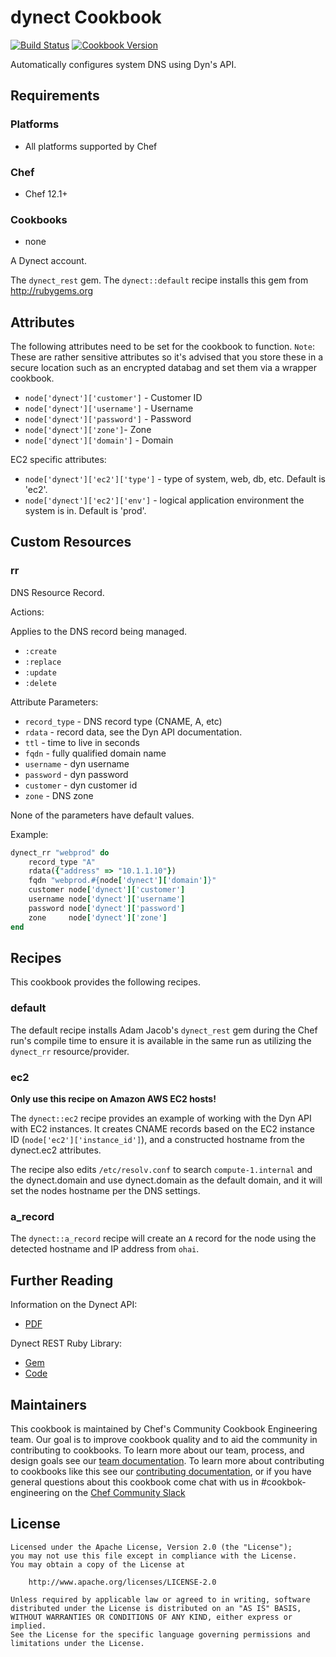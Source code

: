 # dynect Cookbook

[![Build Status](https://travis-ci.org/chef-cookbooks/dynect.svg?branch=master)](https://travis-ci.org/chef-cookbooks/dynect) [![Cookbook Version](https://img.shields.io/cookbook/v/dynect.svg)](https://supermarket.chef.io/cookbooks/dynect)

Automatically configures system DNS using Dyn's API.

## Requirements

### Platforms

- All platforms supported by Chef

### Chef

- Chef 12.1+

### Cookbooks

- none

A Dynect account.

The `dynect_rest` gem. The `dynect::default` recipe installs this gem from <http://rubygems.org>

## Attributes

The following attributes need to be set for the cookbook to function. `Note`: These are rather sensitive attributes so it's advised that you store these in a secure location such as an encrypted databag and set them via a wrapper cookbook.

- `node['dynect']['customer']` - Customer ID
- `node['dynect']['username']` - Username
- `node['dynect']['password']` - Password
- `node['dynect']['zone']`- Zone
- `node['dynect']['domain']` - Domain

EC2 specific attributes:

- `node['dynect']['ec2']['type']` - type of system, web, db, etc. Default is 'ec2'.
- `node['dynect']['ec2']['env']` - logical application environment the system is in. Default is 'prod'.

## Custom Resources

### rr

DNS Resource Record.

Actions:

Applies to the DNS record being managed.

- `:create`
- `:replace`
- `:update`
- `:delete`

Attribute Parameters:

- `record_type` - DNS record type (CNAME, A, etc)
- `rdata` - record data, see the Dyn API documentation.
- `ttl` - time to live in seconds
- `fqdn` - fully qualified domain name
- `username` - dyn username
- `password` - dyn password
- `customer` - dyn customer id
- `zone` - DNS zone

None of the parameters have default values.

Example:

```ruby
dynect_rr "webprod" do
    record_type "A"
    rdata({"address" => "10.1.1.10"})
    fqdn "webprod.#{node['dynect']['domain']}"
    customer node['dynect']['customer']
    username node['dynect']['username']
    password node['dynect']['password']
    zone     node['dynect']['zone']
end
```

## Recipes

This cookbook provides the following recipes.

### default

The default recipe installs Adam Jacob's `dynect_rest` gem during the Chef run's compile time to ensure it is available in the same run as utilizing the `dynect_rr` resource/provider.

### ec2

**Only use this recipe on Amazon AWS EC2 hosts!**

The `dynect::ec2` recipe provides an example of working with the Dyn API with EC2 instances. It creates CNAME records based on the EC2 instance ID (`node['ec2']['instance_id']`), and a constructed hostname from the dynect.ec2 attributes.

The recipe also edits `/etc/resolv.conf` to search `compute-1.internal` and the dynect.domain and use dynect.domain as the default domain, and it will set the nodes hostname per the DNS settings.

### a_record

The `dynect::a_record` recipe will create an `A` record for the node using the detected hostname and IP address from `ohai`.

## Further Reading

Information on the Dynect API:

- [PDF](http://cdn.dyndns.com/pdf/Dynect-API.pdf)

Dynect REST Ruby Library:

- [Gem](http://rubygems.org/gems/dynect_rest)
- [Code](http://github.com/adamhjk/dynect_rest)

## Maintainers

This cookbook is maintained by Chef's Community Cookbook Engineering team. Our goal is to improve cookbook quality and to aid the community in contributing to cookbooks. To learn more about our team, process, and design goals see our [team documentation](https://github.com/chef-cookbooks/community_cookbook_documentation/blob/master/COOKBOOK_TEAM.MD). To learn more about contributing to cookbooks like this see our [contributing documentation](https://github.com/chef-cookbooks/community_cookbook_documentation/blob/master/CONTRIBUTING.MD), or if you have general questions about this cookbook come chat with us in #cookbok-engineering on the [Chef Community Slack](http://community-slack.chef.io/)

## License

```
Licensed under the Apache License, Version 2.0 (the "License");
you may not use this file except in compliance with the License.
You may obtain a copy of the License at

    http://www.apache.org/licenses/LICENSE-2.0

Unless required by applicable law or agreed to in writing, software
distributed under the License is distributed on an "AS IS" BASIS,
WITHOUT WARRANTIES OR CONDITIONS OF ANY KIND, either express or implied.
See the License for the specific language governing permissions and
limitations under the License.
```
